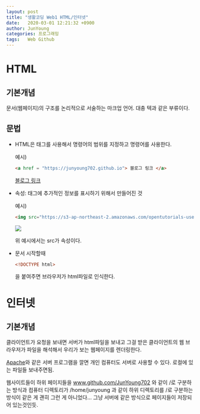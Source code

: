 ```yaml
---
layout: post
title: "생활코딩 Web1 HTML/인터넷"
date:   2020-03-01 12:21:32 +0900
author: JunYoung
categories: 프로그래밍
tags:	Web Github 
---
```


<h1>HTML</h1>
<h2>기본개념</h2>
문서(웹페이지)의 구조를 논리적으로 서술하는 마크업 언어. 대충 텍과 같은 부류이다.

<h2>문법</h2>

* HTML은 태그를 사용해서 명령어의 범위를 지정하고 명령어를 사용한다.

    예시)

    ```html
    <a href = "https://junyoung702.github.io"> 블로그 링크 </a>
    ```

    <a href = "https://junyoung702.github.io"> 블로그 링크 </a>

* 속성: 태그에 추가적인 정보를 표시하기 위해서 만들어진 것

    예시)

    ```html
    <img src="https://s3-ap-northeast-2.amazonaws.com/opentutorials-user-file/module/3135/7648.png">
    ```

    <img src="https://s3-ap-northeast-2.amazonaws.com/opentutorials-user-file/module/3135/7648.png">

    위 예시에서는 src가 속성이다.

* 문서 시작할때

    ```html
    <!DOCTYPE html>
    ```

    을 붙여주면 브라우저가 html파일로 인식한다.

<h1>인터넷</h1>

<h2>기본개념</h2>
클라이언트가 요청을 보내면 서버가 html파일을 보내고 그걸 받은 클라이언트의 웹 브라우저가 파일을 해석해서 우리가 보는 웹페이지를 렌더링한다.

<a href="https://www.apache.org/">Apache</a>와 같은 서버 프로그램을 깔면 개인 컴퓨터도 서버로 사용할 수 있다. 로컬에 있는 파일들 보내주면됨.

웹사이트들이 하위 페이지들을 www.github.com/JunYoung702 와 같이 /로 구분하는 방식과 컴퓨터 디렉토리가 /home/junyoung 과 같이 하위 디렉토리를 /로 구분하는 방식이 같은 게 괜히 그런 게 아니었다... 그냥 서버에 같은 방식으로 페이지들이 저장되어 있는것인듯.